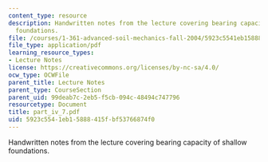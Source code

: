 ```yaml
---
content_type: resource
description: Handwritten notes from the lecture covering bearing capacity of shallow
  foundations.
file: /courses/1-361-advanced-soil-mechanics-fall-2004/5923c5541eb15888415fbf53766874f0_part_iv_7.pdf
file_type: application/pdf
learning_resource_types:
- Lecture Notes
license: https://creativecommons.org/licenses/by-nc-sa/4.0/
ocw_type: OCWFile
parent_title: Lecture Notes
parent_type: CourseSection
parent_uid: 99deab7c-2eb5-f5cb-094c-48494c747796
resourcetype: Document
title: part_iv_7.pdf
uid: 5923c554-1eb1-5888-415f-bf53766874f0
---
```

Handwritten notes from the lecture covering bearing capacity of shallow foundations.